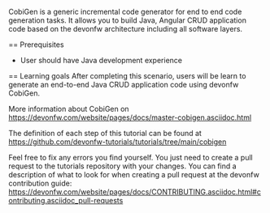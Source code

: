 CobiGen is a generic incremental code generator for end to end code generation tasks. It allows you to build Java, Angular CRUD application code based on the devonfw architecture including all software layers. 

== Prerequisites
* User should have Java development experience

== Learning goals
After completing this scenario, users will be learn to generate an end-to-end Java CRUD application code using devonfw CobiGen.

More information about CobiGen on https://devonfw.com/website/pages/docs/master-cobigen.asciidoc.html



The definition of each step of this tutorial can be found at https://github.com/devonfw-tutorials/tutorials/tree/main/cobigen

Feel free to fix any errors you find yourself. You just need to create a pull request to the tutorials repository with your changes.
You can find a description of what to look for when creating a pull request at the devonfw contribution guide: https://devonfw.com/website/pages/docs/CONTRIBUTING.asciidoc.html#contributing.asciidoc_pull-requests
